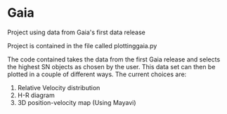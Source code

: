 # Gaia
Project using data from Gaia's first data release

Project is contained in the file called plottinggaia.py

The code contained takes the data from the first Gaia release and selects the highest SN objects as chosen by the user. This data set can then be plotted in a couple of different ways. The current choices are:

1. Relative Velocity distribution
2. H-R diagram
3. 3D position-velocity map (Using Mayavi)